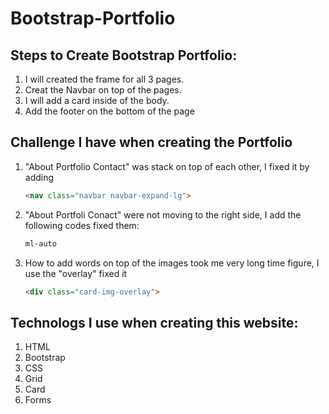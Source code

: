 # Bootstrap-Portfolio
## Steps to Create Bootstrap Portfolio:
1. I will created the frame for all 3 pages.
2. Creat the Navbar on top of the pages.
3. I will add a card inside of the body.
4. Add the footer on the bottom of the page


## Challenge I have when creating the Portfolio
1. "About Portfolio Contact" was stack on top of each other, I fixed it by adding 
   ```HTML
   <nav class="navbar navbar-expand-lg">
    ```
2. "About Portfoli Conact" were not moving to the right side, I add the following codes fixed them:
   ```HTML
   ml-auto
   ```
3. How to add words on top of the images took me very long time figure, I use the "overlay" fixed it
   ```HTML
   <div class="card-img-overlay">
    ```

## Technologs I use when creating this website:

1. HTML
2. Bootstrap
3. CSS
4. Grid
5. Card
6. Forms